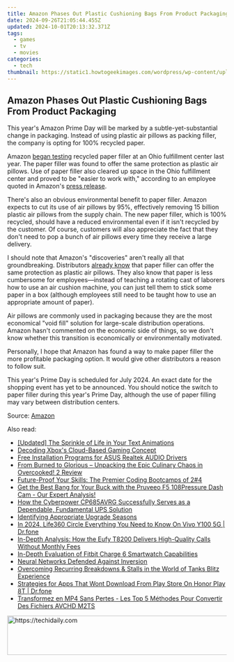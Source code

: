 ```yaml
---
title: Amazon Phases Out Plastic Cushioning Bags From Product Packaging
date: 2024-09-26T21:05:44.455Z
updated: 2024-10-01T20:13:32.371Z
tags:
  - games
  - tv
  - movies
categories:
  - tech
thumbnail: https://static1.howtogeekimages.com/wordpress/wp-content/uploads/2024/06/53008718875_d475eceb04_o.jpg
---
```


## Amazon Phases Out Plastic Cushioning Bags From Product Packaging

This year's Amazon Prime Day will be marked by a subtle-yet-substantial change in packaging. Instead of using plastic air pillows as packing filler, the company is opting for 100% recycled paper.

 Amazon [began testing](https://www.aboutamazon.com/news/sustainability/amazon-fulfillment-center-eliminates-plastic-packaging) recycled paper filler at an Ohio fulfillment center last year. The paper filler was found to offer the same protection as plastic air pillows. Use of paper filler also cleared up space in the Ohio fulfillment center and proved to be "easier to work with," according to an employee quoted in Amazon's [press release](https://www.aboutamazon.com/news/sustainability/amazon-replaces-plastic-air-pillows-in-packaging-north-america-us).

 There's also an obvious environmental benefit to paper filler. Amazon expects to cut its use of air pillows by 95%, effectively removing 15 billion plastic air pillows from the supply chain. The new paper filler, which is 100% recycled, should have a reduced environmental even if it isn't recycled by the customer. Of course, customers will also appreciate the fact that they don't need to pop a bunch of air pillows every time they receive a large delivery.

 I should note that Amazon's "discoveries" aren't really all that groundbreaking. Distributors [already know](https://www.sarkina.com/roller/ipsblog/entry/paper-void-fill-vs-air) that paper filler can offer the same protection as plastic air pillows. They also know that paper is less cumbersome for employees—instead of teaching a rotating cast of laborers how to use an air cushion machine, you can just tell them to stick some paper in a box (although employees still need to be taught how to use an appropriate amount of paper).

 Air pillows are commonly used in packaging because they are the most economical "void fill" solution for large-scale distribution operations. Amazon hasn't commented on the economic side of things, so we don't know whether this transition is economically or environmentally motivated.

 Personally, I hope that Amazon has found a way to make paper filler the more profitable packaging option. It would give other distributors a reason to follow suit.

 This year's Prime Day is scheduled for July 2024\. An exact date for the shopping event has yet to be announced. You should notice the switch to paper filler during this year's Prime Day, although the use of paper filling may vary between distribution centers.

 Source: [Amazon](https://www.aboutamazon.com/news/sustainability/amazon-replaces-plastic-air-pillows-in-packaging-north-america-us)

<ins class="adsbygoogle"
     style="display:block"
     data-ad-format="autorelaxed"
     data-ad-client="ca-pub-7571918770474297"
     data-ad-slot="1223367746"></ins>

<ins class="adsbygoogle"
     style="display:block"
     data-ad-client="ca-pub-7571918770474297"
     data-ad-slot="8358498916"
     data-ad-format="auto"
     data-full-width-responsive="true"></ins>

<span class="atpl-alsoreadstyle">Also read:</span>
<div><ul>
<li><a href="https://facebook-video-footage.techidaily.com/updated-the-sprinkle-of-life-in-your-text-animations/"><u>[Updated] The Sprinkle of Life in Your Text Animations</u></a></li>
<li><a href="https://games-able.techidaily.com/decoding-xboxs-cloud-based-gaming-concept/"><u>Decoding Xbox's Cloud-Based Gaming Concept</u></a></li>
<li><a href="https://win-dash.techidaily.com/free-installation-programs-for-asus-realtek-audio-drivers/"><u>Free Installation Programs for ASUS Realtek AUDIO Drivers</u></a></li>
<li><a href="https://buynow-tips.techidaily.com/from-burned-to-glorious-unpacking-the-epic-culinary-chaos-in-overcooked-2-review/"><u>From Burned to Glorious – Unpacking the Epic Culinary Chaos in Overcooked! 2 Review</u></a></li>
<li><a href="https://buynow-tips.techidaily.com/future-proof-your-skills-the-premier-coding-bootcamps-of-24/"><u>Future-Proof Your Skills: The Premier Coding Bootcamps of 2#4</u></a></li>
<li><a href="https://buynow-tips.techidaily.com/get-the-best-bang-for-your-buck-with-the-pruveeo-f5-108pressure-dash-cam-our-expert-analysis/"><u>Get the Best Bang for Your Buck with the Pruveeo F5 108Pressure Dash Cam - Our Expert Analysis!</u></a></li>
<li><a href="https://buynow-tips.techidaily.com/how-the-cyberpower-cp685avrg-successfully-serves-as-a-dependable-fundamental-ups-solution/"><u>How the Cyberpower CP685AVRG Successfully Serves as a Dependable, Fundamental UPS Solution</u></a></li>
<li><a href="https://buynow-tips.techidaily.com/identifying-appropriate-upgrade-seasons/"><u>Identifying Appropriate Upgrade Seasons</u></a></li>
<li><a href="https://phone-solutions.techidaily.com/in-2024-life360-circle-everything-you-need-to-know-on-vivo-y100-5g-drfone-by-drfone-virtual-android/"><u>In 2024, Life360 Circle Everything You Need to Know On Vivo Y100 5G | Dr.fone</u></a></li>
<li><a href="https://buynow-tips.techidaily.com/in-depth-analysis-how-the-eufy-t8200-delivers-high-quality-calls-without-monthly-fees/"><u>In-Depth Analysis: How the Eufy T8200 Delivers High-Quality Calls Without Monthly Fees</u></a></li>
<li><a href="https://buynow-tips.techidaily.com/in-depth-evaluation-of-fitbit-charge-6-smartwatch-capabilities/"><u>In-Depth Evaluation of Fitbit Charge 6 Smartwatch Capabilities</u></a></li>
<li><a href="https://tech-savvy.techidaily.com/neural-networks-defended-against-inversion/"><u>Neural Networks Defended Against Inversion</u></a></li>
<li><a href="https://win-blog.techidaily.com/overcoming-recurring-breakdowns-and-stalls-in-the-world-of-tanks-blitz-experience/"><u>Overcoming Recurring Breakdowns & Stalls in the World of Tanks Blitz Experience</u></a></li>
<li><a href="https://fix-guide.techidaily.com/strategies-for-apps-that-wont-download-from-play-store-on-honor-play-8t-drfone-by-drfone-fix-android-problems-fix-android-problems/"><u>Strategies for Apps That Wont Download From Play Store On Honor Play 8T | Dr.fone</u></a></li>
<li><a href="https://solve-latest.techidaily.com/transformez-en-mp4-sans-pertes-les-top-5-methodes-pour-convertir-des-fichiers-avchd-m2ts/"><u>Transformez en MP4 Sans Pertes - Les Top 5 Méthodes Pour Convertir Des Fichiers AVCHD M2TS</u></a></li>
</ul></div>

<!-- affiliate ads begin -->
<a href="https://ephamedtechinc.pxf.io/c/5597632/2123511/26400" target="_top" id="2123511">
  <img src="//a.impactradius-go.com/display-ad/26400-2123511" border="0" alt="https://techidaily.com" width="728" height="90"/>
</a>
<img height="0" width="0" src="https://ephamedtechinc.pxf.io/i/5597632/2123511/26400" style="position:absolute;visibility:hidden;" border="0" />
<!-- affiliate ads end -->

